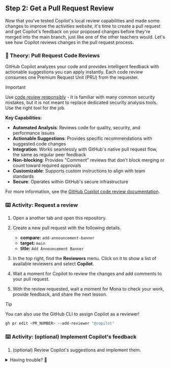 ## Step 2: Get a Pull Request Review

Now that you've tested Copilot's local review capabilities and made some changes to improve the activities website, it's time to create a pull request and get Copilot's feedback on your proposed changes before they're merged into the main branch, just like one of the other teachers would. Let's see how Copilot reviews changes in the pull request process.

### 📖 Theory: Pull Request Code Reviews

GitHub Copilot analyzes your code and provides intelligent feedback with actionable suggestions you can apply instantly. Each code review consumes one Premium Request Unit (PRU) from the requester.

> [!IMPORTANT]
> Use [code review responsibly](https://docs.github.com/en/copilot/responsible-use/code-review) - It is familiar with many common security mistakes, but it is not meant to replace dedicated security analysis tools. Use the right tool for the job.

**Key Capabilities:**

- **Automated Analysis**: Reviews code for quality, security, and performance issues
- **Actionable Suggestions**: Provides specific recommendations with suggested code changes
- **Integration**: Works seamlessly with GitHub's native pull request flow, the same as regular peer feedback
- **Non-blocking**: Provides "Comment" reviews that don't block merging or count toward required approvals
- **Customizable**: Supports custom instructions to align with team standards
- **Secure**: Operates within GitHub's secure infrastructure

For more information, see the [GitHub Copilot code review documentation](https://docs.github.com/en/copilot/how-tos/use-copilot-agents/request-a-code-review).

### ⌨️ Activity: Request a review

1. Open a another tab and open this repository.

1. Create a new pull request with the following details.

   - **compare:** `add-announcement-banner`
   - **target:** `main`
   - **title:** `Add Announcement Banner`

1. In the top right, find the **Reviewers** menu. Click on it to show a list of available reviewers and select **Copilot**.

1. Wait a moment for Copilot to review the changes and add comments to your pull request.

1. With the review requested, wait a moment for Mona to check your work, provide feedback, and share the next lesson.

> [!TIP]
> You can also use the GitHub CLI to assign Copilot as a reviewer!
>
> ```bash
> gh pr edit <PR_NUMBER> --add-reviewer "@copilot"
> ```

### ⌨️ Activity: (optional) Implement Copilot's feedback

1. (optional) Review Copilot's suggestions and implement them.

<!--
### ⌨️ Activity: Request another review

1. Based on the existing sample project, make some intentional changes that might trigger feedback:
   - Add some typos or unconventional variable naming
   - Introduce some grammar mistakes in comments
   - Add a coding pattern that could be improved
1. Push these changes to your branch
1. In the pull request reviewers menu, click the refresh icon next to Copilot's name to request a new review
1. Wait for Copilot to share additional comments on the pull request
1. Compare the new feedback with previous suggestions to see how Copilot adapts
1. -->

<details>
<summary>Having trouble? 🤷</summary><br/>

- Make sure you have a GitHub Copilot subscription - code reviews require a paid plan
- If Copilot doesn't appear in the reviewers list, ensure your repository has Copilot enabled
- Sometimes reviews take a minute or two to complete - be patient
- You can request multiple reviews on the same pull request by clicking the refresh icon

</details>
